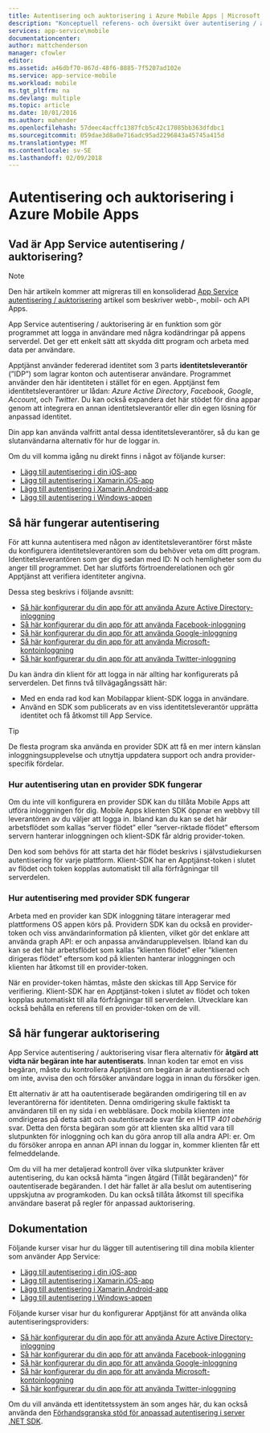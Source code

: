 ```yaml
---
title: Autentisering och auktorisering i Azure Mobile Apps | Microsoft Docs
description: "Konceptuell referens- och översikt över autentisering / auktorisering funktion för Azure Mobile Apps"
services: app-service\mobile
documentationcenter: 
author: mattchenderson
manager: cfowler
editor: 
ms.assetid: a46dbf70-867d-48f6-8885-7f5207ad102e
ms.service: app-service-mobile
ms.workload: mobile
ms.tgt_pltfrm: na
ms.devlang: multiple
ms.topic: article
ms.date: 10/01/2016
ms.author: mahender
ms.openlocfilehash: 57deec4acffc1387fcb5c42c17085bb363dfdbc1
ms.sourcegitcommit: 059dae3d8a0e716adc95ad2296843a45745a415d
ms.translationtype: MT
ms.contentlocale: sv-SE
ms.lasthandoff: 02/09/2018
---
```

# <a name="authentication-and-authorization-in-azure-mobile-apps"></a>Autentisering och auktorisering i Azure Mobile Apps
## <a name="what-is-app-service-authentication--authorization"></a>Vad är App Service autentisering / auktorisering?
> [!NOTE]
> Den här artikeln kommer att migreras till en konsoliderad [App Service autentisering / auktorisering](../app-service/app-service-authentication-overview.md) artikel som beskriver webb-, mobil- och API Apps.
> 
> 

App Service autentisering / auktorisering är en funktion som gör programmet att logga in användare med några kodändringar på appens serverdel. Det ger ett enkelt sätt att skydda ditt program och arbeta med data per användare.

Apptjänst använder federerad identitet som 3 parts **identitetsleverantör** (”IDP”) som lagrar konton och autentiserar användare. Programmet använder den här identiteten i stället för en egen. Apptjänst fem identitetsleverantörer ur lådan: *Azure Active Directory*, *Facebook*, *Google*, *Account*, och *Twitter*. Du kan också expandera det här stödet för dina appar genom att integrera en annan identitetsleverantör eller din egen lösning för anpassad identitet.

Din app kan använda valfritt antal dessa identitetsleverantörer, så du kan ge slutanvändarna alternativ för hur de loggar in.

Om du vill komma igång nu direkt finns i något av följande kurser:

* [Lägg till autentisering i din iOS-app]
* [Lägg till autentisering i Xamarin.iOS-app]
* [Lägg till autentisering i Xamarin.Android-app]
* [Lägg till autentisering i Windows-appen]

## <a name="how-authentication-works"></a>Så här fungerar autentisering
För att kunna autentisera med någon av identitetsleverantörer först måste du konfigurera identitetsleverantören som du behöver veta om ditt program. Identitetsleverantören som ger dig sedan med ID: N och hemligheter som du anger till programmet. Det har slutförts förtroenderelationen och gör Apptjänst att verifiera identiteter angivna.

Dessa steg beskrivs i följande avsnitt:

* [Så här konfigurerar du din app för att använda Azure Active Directory-inloggning]
* [Så här konfigurerar du din app för att använda Facebook-inloggning]
* [Så här konfigurerar du din app för att använda Google-inloggning]
* [Så här konfigurerar du din app för att använda Microsoft-kontoinloggning]
* [Så här konfigurerar du din app för att använda Twitter-inloggning]

Du kan ändra din klient för att logga in när allting har konfigurerats på serverdelen. Det finns två tillvägagångssätt här:

* Med en enda rad kod kan Mobilappar klient-SDK logga in användare.
* Använd en SDK som publicerats av en viss identitetsleverantör upprätta identitet och få åtkomst till App Service.

> [!TIP]
> De flesta program ska använda en provider SDK att få en mer intern känslan inloggningsupplevelse och utnyttja uppdatera support och andra provider-specifik fördelar.
> 
> 

### <a name="how-authentication-without-a-provider-sdk-works"></a>Hur autentisering utan en provider SDK fungerar
Om du inte vill konfigurera en provider SDK kan du tillåta Mobile Apps att utföra inloggningen för dig. Mobile Apps klienten SDK öppnar en webbvy till leverantören av du väljer att logga in. Ibland kan du kan se det här arbetsflödet som kallas ”server flödet” eller ”server-riktade flödet” eftersom servern hanterar inloggningen och klient-SDK får aldrig provider-token.

Den kod som behövs för att starta det här flödet beskrivs i självstudiekursen autentisering för varje plattform. Klient-SDK har en Apptjänst-token i slutet av flödet och token kopplas automatiskt till alla förfrågningar till serverdelen.

### <a name="how-authentication-with-a-provider-sdk-works"></a>Hur autentisering med provider SDK fungerar
Arbeta med en provider kan SDK inloggning tätare interagerar med plattformens OS appen körs på. Providern SDK kan du också en provider-token och viss användarinformation på klienten, vilket gör det enklare att använda graph API: er och anpassa användarupplevelsen. Ibland kan du kan se det här arbetsflödet som kallas ”klienten flödet” eller ”klienten dirigeras flödet” eftersom kod på klienten hanterar inloggningen och klienten har åtkomst till en provider-token.

När en provider-token hämtas, måste den skickas till App Service för verifiering. Klient-SDK har en Apptjänst-token i slutet av flödet och token kopplas automatiskt till alla förfrågningar till serverdelen. Utvecklare kan också behålla en referens till en provider-token om de vill.

## <a name="how-authorization-works"></a>Så här fungerar auktorisering
App Service autentisering / auktorisering visar flera alternativ för **åtgärd att vidta när begäran inte har autentiserats**. Innan koden tar emot en viss begäran, måste du kontrollera Apptjänst om begäran är autentiserad och om inte, avvisa den och försöker användare logga in innan du försöker igen.

Ett alternativ är att ha oautentiserade begäranden omdirigering till en av leverantörerna för identiteten. Denna omdirigering skulle faktiskt ta användaren till en ny sida i en webbläsare. Dock mobila klienten inte omdirigeras på detta sätt och oautentiserade svar får en HTTP *401 obehörig* svar. Detta den första begäran som gör att klienten ska alltid vara till slutpunkten för inloggning och kan du göra anrop till alla andra API: er. Om du försöker anropa en annan API innan du loggar in, kommer klienten får ett felmeddelande.

Om du vill ha mer detaljerad kontroll över vilka slutpunkter kräver autentisering, du kan också hämta ”ingen åtgärd (Tillåt begäranden)” för oautentiserade begäranden. I det här fallet är alla beslut om autentisering uppskjutna av programkoden. Du kan också tillåta åtkomst till specifika användare baserat på regler för anpassad auktorisering.

## <a name="documentation"></a>Dokumentation
Följande kurser visar hur du lägger till autentisering till dina mobila klienter som använder App Service:

* [Lägg till autentisering i din iOS-app]
* [Lägg till autentisering i Xamarin.iOS-app]
* [Lägg till autentisering i Xamarin.Android-app]
* [Lägg till autentisering i Windows-appen]

Följande kurser visar hur du konfigurerar Apptjänst för att använda olika autentiseringsproviders:

* [Så här konfigurerar du din app för att använda Azure Active Directory-inloggning]
* [Så här konfigurerar du din app för att använda Facebook-inloggning]
* [Så här konfigurerar du din app för att använda Google-inloggning]
* [Så här konfigurerar du din app för att använda Microsoft-kontoinloggning]
* [Så här konfigurerar du din app för att använda Twitter-inloggning]

Om du vill använda ett identitetssystem än som anges här, du kan också använda den [Förhandsgranska stöd för anpassad autentisering i server .NET SDK](app-service-mobile-dotnet-backend-how-to-use-server-sdk.md#custom-auth).

[Lägg till autentisering i din iOS-app]: app-service-mobile-ios-get-started-users.md
[Lägg till autentisering i Xamarin.iOS-app]: app-service-mobile-xamarin-ios-get-started-users.md
[Lägg till autentisering i Xamarin.Android-app]: app-service-mobile-xamarin-android-get-started-users.md
[Lägg till autentisering i Windows-appen]: app-service-mobile-windows-store-dotnet-get-started-users.md

[Så här konfigurerar du din app för att använda Azure Active Directory-inloggning]: ../app-service/app-service-mobile-how-to-configure-active-directory-authentication.md
[Så här konfigurerar du din app för att använda Facebook-inloggning]: ../app-service/app-service-mobile-how-to-configure-facebook-authentication.md
[Så här konfigurerar du din app för att använda Google-inloggning]: ../app-service/app-service-mobile-how-to-configure-google-authentication.md
[Så här konfigurerar du din app för att använda Microsoft-kontoinloggning]: ../app-service/app-service-mobile-how-to-configure-microsoft-authentication.md
[Så här konfigurerar du din app för att använda Twitter-inloggning]: ../app-service/app-service-mobile-how-to-configure-twitter-authentication.md
